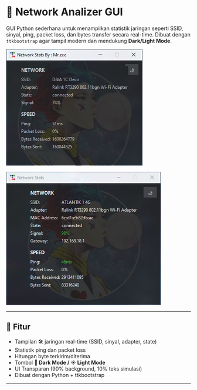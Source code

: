 # 📡 Network Analizer GUI

GUI Python sederhana untuk menampilkan statistik jaringan seperti SSID, sinyal, ping, packet loss, dan bytes transfer secara real-time. Dibuat dengan `ttkbootstrap` agar tampil modern dan mendukung **Dark/Light Mode**.

![Screenshot v1.1](/assets/1.jpg)

![Screenshot v1.2](/assets/Capture.jpg)

---

## 🚀 Fitur

- Tampilan 🛠 jaringan real-time (SSID, sinyal, adapter, state)
- Statistik ping dan packet loss
- Hitungan byte terkirim/diterima
- Tombol **🌙 Dark Mode / ☀ Light Mode**
- UI Transparan (90% background, 10% teks simulasi)
- Dibuat dengan Python + ttkbootstrap 

---
